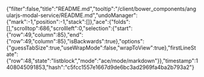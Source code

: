 {"filter":false,"title":"README.md","tooltip":"/client/bower_components/angularjs-modal-service/README.md","undoManager":{"mark":-1,"position":-1,"stack":[]},"ace":{"folds":[],"scrolltop":686,"scrollleft":0,"selection":{"start":{"row":49,"column":85},"end":{"row":49,"column":85},"isBackwards":true},"options":{"guessTabSize":true,"useWrapMode":false,"wrapToView":true},"firstLineState":{"row":48,"state":"listblock","mode":"ace/mode/markdown"}},"timestamp":1408045091853,"hash":"c5fcc1557e1667d9de6bc3ad2969fa4ba2b793a2"}